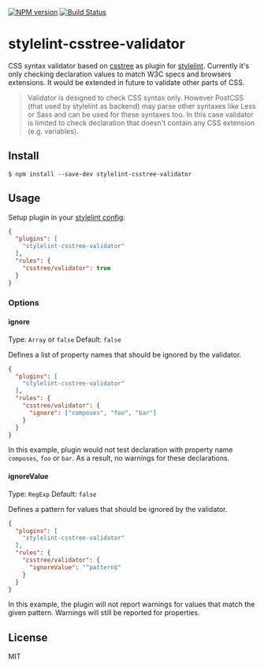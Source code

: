 [![NPM version](https://img.shields.io/npm/v/stylelint-csstree-validator.svg)](https://www.npmjs.com/package/stylelint-csstree-validator)
[![Build Status](https://travis-ci.org/csstree/stylelint-validator.svg?branch=master)](https://travis-ci.org/csstree/stylelint-validator)

# stylelint-csstree-validator

CSS syntax validator based on [csstree](https://github.com/csstree/csstree) as plugin for [stylelint](http://stylelint.io/). Currently it's only checking declaration values to match W3C specs and browsers extensions. It would be extended in future to validate other parts of CSS.

> Validator is designed to check CSS syntax only. However PostCSS (that used by stylelint as backend) may parse other syntaxes like Less or Sass and can be used for these syntaxes too. In this case validator is limited to check declaration that doesn't contain any CSS extension (e.g. variables).

## Install

```
$ npm install --save-dev stylelint-csstree-validator
```

## Usage

Setup plugin in your [stylelint config](http://stylelint.io/user-guide/configuration/):

```json
{
  "plugins": [
    "stylelint-csstree-validator"
  ],
  "rules": {
    "csstree/validator": true
  }
}
```

### Options

#### ignore

Type: `Array` or `false`
Default: `false`

Defines a list of property names that should be ignored by the validator.

```json
{
  "plugins": [
    "stylelint-csstree-validator"
  ],
  "rules": {
    "csstree/validator": {
      "ignore": ["composes", "foo", "bar"]
    }
  }
}
```

In this example, plugin would not test declaration with property name `composes`, `foo` or `bar`. As a result, no warnings for these declarations.

#### ignoreValue

Type: `RegExp`
Default: `false`

Defines a pattern for values that should be ignored by the validator.

```json
{
  "plugins": [
    "stylelint-csstree-validator"
  ],
  "rules": {
    "csstree/validator": {
      "ignoreValue": "^pattern$"
    }
  }
}
```

In this example, the plugin will not report warnings for values that match the given pattern. Warnings will still be reported for properties.

## License

MIT
